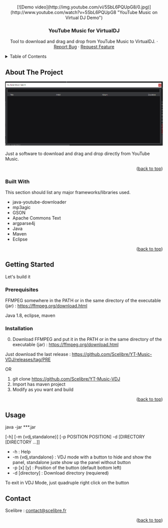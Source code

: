 <!-- Improved compatibility of back to top link: See: https://github.com/othneildrew/Best-README-Template/pull/73 -->
<a name="readme-top"></a>
<!--
*** Thanks for checking out the Best-README-Template. If you have a suggestion
*** that would make this better, please fork the repo and create a pull request
*** or simply open an issue with the tag "enhancement".
*** Don't forget to give the project a star!
*** Thanks again! Now go create something AMAZING! :D
-->



<!-- PROJECT SHIELDS -->
<!--
*** I'm using markdown "reference style" links for readability.
*** Reference links are enclosed in brackets [ ] instead of parentheses ( ).
*** See the bottom of this document for the declaration of the reference variables
*** for contributors-url, forks-url, etc. This is an optional, concise syntax you may use.
*** https://www.markdownguide.org/basic-syntax/#reference-style-links
-->



<!-- PROJECT LOGO -->
<br />
<div align="center">
  [![Demo video](http://img.youtube.com/vi/5SbL6PQUpG8/0.jpg)](http://www.youtube.com/watch?v=5SbL6PQUpG8 "YouTube Music on Virtual DJ Demo")

  <h3 align="center">YouTube Music for VirtualDJ</h3>

  <p align="center">
    Tool to download and drag and drop from YouTube Music to VirtualDJ. 
    ·
    <a href="https://github.com/Scelibre/YT-Music-VDJ/issues/new?labels=bug&template=bug-report---.md">Report Bug</a>
    ·
    <a href="https://github.com/Scelibre/YT-Music-VDJ/issues/new?labels=enhancement&template=feature-request---.md">Request Feature</a>
  </p>
</div>



<!-- TABLE OF CONTENTS -->
<details>
  <summary>Table of Contents</summary>
  <ol>
    <li>
      <a href="#about-the-project">About The Project</a>
      <ul>
        <li><a href="#built-with">Built With</a></li>
      </ul>
    </li>
    <li>
      <a href="#getting-started">Getting Started</a>
      <ul>
        <li><a href="#prerequisites">Prerequisites</a></li>
        <li><a href="#installation">Installation</a></li>
      </ul>
    </li>
    <li><a href="#usage">Usage</a></li>
    <li><a href="#contributing">Contributing</a></li>
    <li><a href="#license">License</a></li>
    <li><a href="#contact">Contact</a></li>
  </ol>
</details>



<!-- ABOUT THE PROJECT -->
## About The Project

<img src="images/screenshot.png" alt="Screen shot">

Just a software to download and drag and drop directly from YouTube Music.

<p align="right">(<a href="#readme-top">back to top</a>)</p>


### Built With

This section should list any major frameworks/libraries used.

* java-youtube-downloader
* mp3agic
* GSON
* Apache Commons Text
* argparse4j
* Java
* Maven
* Eclipse

<p align="right">(<a href="#readme-top">back to top</a>)</p>



<!-- GETTING STARTED -->
## Getting Started

Let's build it

### Prerequisites

FFMPEG somewhere in the PATH or in the same directory of the executable (jar) : https://ffmpeg.org/download.html

Java 1.8, eclipse, maven

### Installation

0. Download FFMPEG and put it in the PATH or in the same directory of the executable (jar) : https://ffmpeg.org/download.html

Just download the last release : https://github.com/Scelibre/YT-Music-VDJ/releases/tag/PRE

OR

1. git clone https://github.com/Scelibre/YT-Music-VDJ
2. Import has maven project
3. Modify as you want and build

<p align="right">(<a href="#readme-top">back to top</a>)</p>

<!-- USAGE EXAMPLES -->
## Usage

java -jar ***.jar

[-h] [-m {vdj,standalone}] [-p POSITION POSITION] -d [DIRECTORY [DIRECTORY ...]]

* -h : Help
* -m {vdj,standalone} : VDJ mode with a button to hide and show the panel, standalone juste show up the panel without button
* -p [x] [y] : Position of the button (default bottom left)
* -d [directory] : Download directory (requiered)

To exit in VDJ Mode, just quadruple right click on the button

<!-- CONTACT -->
## Contact

Scelibre : contact@scelibre.fr

<p align="right">(<a href="#readme-top">back to top</a>)</p>
